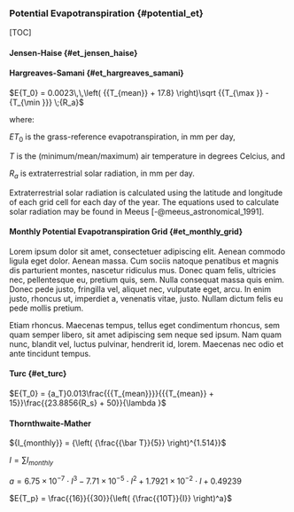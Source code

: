 ### Potential Evapotranspiration {#potential_et}

[TOC]

#### Jensen-Haise {#et_jensen_haise}


#### Hargreaves-Samani {#et_hargreaves_samani}

$E{T_0} = 0.0023\,\,\left( {{T_{mean}} + 17.8} \right)\sqrt {{T_{\max }} - {T_{\min }}} \;{R_a}$

where:

$E{T_0}$ is the grass-reference evapotranspiration, in mm per day,

$T$ is the (minimum/mean/maximum) air temperature in degrees Celcius, and

$R_a$ is extraterrestrial solar radiation, in mm per day.

Extraterrestrial solar radiation is calculated using the latitude and longitude of each grid cell for each day of the year. The equations used to calculate solar radiation may be found in Meeus [-@meeus_astronomical_1991].

#### Monthly Potential Evapotranspiration Grid {#et_monthly_grid}

Lorem ipsum dolor sit amet, consectetuer adipiscing elit. Aenean commodo ligula eget dolor. Aenean massa. Cum sociis natoque penatibus et magnis dis parturient montes, nascetur ridiculus mus. Donec quam felis, ultricies nec, pellentesque eu, pretium quis, sem. Nulla consequat massa quis enim. Donec pede justo, fringilla vel, aliquet nec, vulputate eget, arcu. In enim justo, rhoncus ut, imperdiet a, venenatis vitae, justo. Nullam dictum felis eu pede mollis pretium.

Etiam rhoncus. Maecenas tempus, tellus eget condimentum rhoncus, sem quam semper libero, sit amet adipiscing sem neque sed ipsum. Nam quam nunc, blandit vel, luctus pulvinar, hendrerit id, lorem. Maecenas nec odio et ante tincidunt tempus.

#### Turc {#et_turc}

$E{T_0} = {a_T}0.013\frac{{{T_{mean}}}}{{{T_{mean}} + 15}}\frac{{23.8856{R_s} + 50}}{\lambda }$


#### Thornthwaite-Mather


${I_{monthly}} = {\left( {\frac{{\bar T}}{5}} \right)^{1.514}}$

$I = \sum {{I_{monthly}}}$

$a = 6.75 \times {10^{ - 7}} \cdot {I^3} - 7.71 \times {10^{ - 5}} \cdot {I^2} + 1.7921 \times {10^{ - 2}} \cdot I + 0.49239$

$E{T_p} = \frac{{16}}{{30}}{\left( {\frac{{10T}}{I}} \right)^a}$
